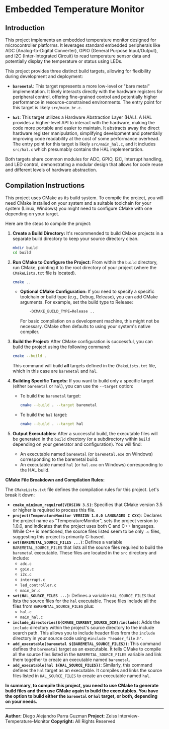 # Embedded Temperature Monitor

## Introduction

This project implements an embedded temperature monitor designed for microcontroller platforms. It leverages standard embedded peripherals like ADC (Analog-to-Digital Converter), GPIO (General Purpose Input/Output), and I2C (Inter-Integrated Circuit) to read temperature sensor data and potentially display the temperature or status using LEDs.

This project provides three distinct build targets, allowing for flexibility during development and deployment:

* **`baremetal`**: This target represents a more low-level or "bare metal" implementation. It likely interacts directly with the hardware registers for peripheral control, offering fine-grained control and potentially higher performance in resource-constrained environments. The entry point for this target is likely `src/main_br.c`.

* **`hal`**: This target utilizes a Hardware Abstraction Layer (HAL). A HAL provides a higher-level API to interact with the hardware, making the code more portable and easier to maintain. It abstracts away the direct hardware register manipulation, simplifying development and potentially improving code readability at the cost of some performance overhead. The entry point for this target is likely `src/main_hal.c`, and it includes `src/hal.c` which presumably contains the HAL implementation.

Both targets share common modules for ADC, GPIO, I2C, Interrupt handling, and LED control, demonstrating a modular design that allows for code reuse and different levels of hardware abstraction.

## Compilation Instructions

This project uses CMake as its build system. To compile the project, you will need CMake installed on your system and a suitable toolchain for your system (Linux, Windows) you might need to configure CMake with one depending on your target.

Here are the steps to compile the project:

1.  **Create a Build Directory:** It's recommended to build CMake projects in a separate build directory to keep your source directory clean.

    ```bash
    mkdir build
    cd build
    ```

2.  **Run CMake to Configure the Project:**  From within the `build` directory, run CMake, pointing it to the root directory of your project (where the `CMakeLists.txt` file is located).

    ```bash
    cmake ..
    ```
    *   **Optional CMake Configuration:** If you need to specify a specific toolchain or build type (e.g., Debug, Release), you can add CMake arguments. For example, set the build type to Release:
        ```bash
            -DCMAKE_BUILD_TYPE=Release ..
        ```
        For basic compilation on a development machine, this might not be necessary. CMake often defaults to using your system's native compiler.

3.  **Build the Project:** After CMake configuration is successful, you can build the project using the following command:

    ```bash
    cmake --build .
    ```
    This command will build **all** targets defined in the `CMakeLists.txt` file, which in this case are `baremetal` and `hal`.

4.  **Building Specific Targets:** If you want to build only a specific target (either `baremetal` or `hal`), you can use the `--target` option:

    *   To build the `baremetal` target:
        ```bash
        cmake --build . --target baremetal
        ```

    *   To build the `hal` target:
        ```bash
        cmake --build . --target hal
        ```

5.  **Output Executables:** After a successful build, the executable files will be generated in the `build` directory (or a subdirectory within `build` depending on your generator and configuration). You will find:

    *   An executable named `baremetal` (or `baremetal.exe` on Windows) corresponding to the baremetal build.
    *   An executable named `hal` (or `hal.exe` on Windows) corresponding to the HAL build.

**CMake File Breakdown and Compilation Rules:**

The `CMakeLists.txt` file defines the compilation rules for this project. Let's break it down:

*   **`cmake_minimum_required(VERSION 3.5)`**:  Specifies that CMake version 3.5 or higher is required to process this file.
*   **`project(TemperatureMonitor VERSION 1.0.0 LANGUAGES C CXX)`**:  Declares the project name as "TemperatureMonitor", sets the project version to 1.0.0, and indicates that the project uses both C and C++ languages.  While C++ is mentioned, the source files listed seem to be only `.c` files, suggesting this project is primarily C-based.
*   **`set(BAREMETAL_SOURCE_FILES ...)`**: Defines a variable `BAREMETAL_SOURCE_FILES` that lists all the source files required to build the `baremetal` executable. These files are located in the `src` directory and include:
    *   `adc.c`
    *   `gpio.c`
    *   `i2c.c`
    *   `interrupt.c`
    *   `led_controller.c`
    *   `main_br.c`
*   **`set(HAL_SOURCE_FILES ...)`**: Defines a variable `HAL_SOURCE_FILES` that lists the source files for the `hal` executable. These files include all the files from `BAREMETAL_SOURCE_FILES` plus:
    *   `hal.c`
    *   `main_hal.c`
*   **`include_directories(${CMAKE_CURRENT_SOURCE_DIR}/include)`**:  Adds the `include` directory within the project's source directory to the include search path. This allows you to include header files from the `include` directory in your source code using `#include "header_file.h"`.
*   **`add_executable(baremetal ${BAREMETAL_SOURCE_FILES})`**:  This command defines the `baremetal` target as an executable. It tells CMake to compile all the source files listed in the `BAREMETAL_SOURCE_FILES` variable and link them together to create an executable named `baremetal`.
*   **`add_executable(hal ${HAL_SOURCE_FILES})`**: Similarly, this command defines the `hal` target as an executable. It compiles and links the source files listed in `HAL_SOURCE_FILES` to create an executable named `hal`.

**In summary, to compile this project, you need to use CMake to generate build files and then use CMake again to build the executables.  You have the option to build either the `baremetal` or `hal` target, or both, depending on your needs.**

---

**Author:** Diego Alejandro Parra Guzman
**Project:** Zeiss Interview-Temperature-Monitor
**Copyright:** All Rights Reserved